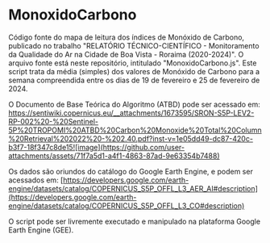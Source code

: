 # MonoxidoCarbono
Código fonte do mapa de leitura dos índices de Monóxido de Carbono, publicado no trabalho "RELATÓRIO TÉCNICO-CIENTÍFICO - Monitoramento da Qualidade do Ar na Cidade de Boa Vista - Roraima (2020-2024)". O arquivo fonte está neste repositório, intitulado "MonoxidoCarbono.js". Este script trata da média (simples) dos valores de Monóxido de Carbono para a semana compreendida entre os dias de 19 de fevereiro e 25 de fevereiro de 2024. 

O Documento de Base Teórica do Algoritmo (ATBD) pode ser acessado em: https://sentiwiki.copernicus.eu/__attachments/1673595/SRON-S5P-LEV2-RP-002%20-%20Sentinel-5P%20TROPOMI%20ATBD%20Carbon%20Monoxide%20Total%20Column%20Retrieval%202022%20-%202.40.pdf?inst-v=1e05dd49-dc87-420c-b3f7-18f347c8de15![image](https://github.com/user-attachments/assets/71f7a5d1-a4f1-4863-87ad-9e63354b7488)

Os dados são oriundos do catálogo do Google Earth Engine, e podem ser acessados em: [https://developers.google.com/earth-engine/datasets/catalog/COPERNICUS_S5P_OFFL_L3_AER_AI#description](https://developers.google.com/earth-engine/datasets/catalog/COPERNICUS_S5P_OFFL_L3_CO#description) 

O script pode ser livremente executado e manipulado na plataforma Google Earth Engine (GEE).
